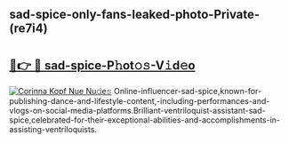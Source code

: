 ## sad-spice-only-fans​-leaked-photo​-Private-(re7i4)


# <h2><a href="https://mediaupload.pro?title=sad-spice&ref=git">🔗👉 🔴 sad-spice-P𝚑ot𝚘𝚜-V𝚒d𝚎o</a></h2>

[![Corinna Kopf Nue Nu𝚍e𝚜](https://i.imgur.com/0qMVB7G.gif)](https://mediaupload.pro?title=sad-spice&ref=git)
Online-influencer-sad-spice,known-for-publishing-dance-and-lifestyle-content,-including-performances-and-vlogs-on-social-media-platforms.Brilliant-ventriloquist-assistant-sad-spice,celebrated-for-their-exceptional-abilities-and-accomplishments-in-assisting-ventriloquists.  
